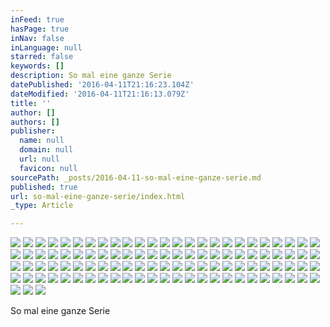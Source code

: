 ```yaml
---
inFeed: true
hasPage: true
inNav: false
inLanguage: null
starred: false
keywords: []
description: So mal eine ganze Serie
datePublished: '2016-04-11T21:16:23.104Z'
dateModified: '2016-04-11T21:16:13.079Z'
title: ''
author: []
authors: []
publisher:
  name: null
  domain: null
  url: null
  favicon: null
sourcePath: _posts/2016-04-11-so-mal-eine-ganze-serie.md
published: true
url: so-mal-eine-ganze-serie/index.html
_type: Article

---
```

![](https://the-grid-user-content.s3-us-west-2.amazonaws.com/bcf88a2f-6c95-4029-995f-3d9157674216.jpg)
![](https://the-grid-user-content.s3-us-west-2.amazonaws.com/220b6437-0a13-448b-96e8-72043b800e23.jpg)
![](https://the-grid-user-content.s3-us-west-2.amazonaws.com/a286342b-e43b-4a41-a785-039edde1bb20.jpg)
![](https://the-grid-user-content.s3-us-west-2.amazonaws.com/4c0fcea2-cedf-4f3d-b14e-9252c0aef6c9.jpg)
![](https://the-grid-user-content.s3-us-west-2.amazonaws.com/120b8f6c-b83c-4a0c-b226-ed458f2b9518.jpg)
![](https://the-grid-user-content.s3-us-west-2.amazonaws.com/752e1128-f91f-49b8-865a-83a8e9f30b14.jpg)
![](https://the-grid-user-content.s3-us-west-2.amazonaws.com/4b91945c-0e1b-47de-aaf9-16aacd2bd1e5.jpg)
![](https://the-grid-user-content.s3-us-west-2.amazonaws.com/e967cdc5-2913-4a48-b39d-98cc72de78c2.jpg)
![](https://the-grid-user-content.s3-us-west-2.amazonaws.com/c0af9400-202d-4e27-b162-ceeb4da78ea7.jpg)
![](https://the-grid-user-content.s3-us-west-2.amazonaws.com/55f0e4a2-a115-498a-8ea2-111c7a00be2d.jpg)
![](https://the-grid-user-content.s3-us-west-2.amazonaws.com/4958d65b-001d-4467-872f-8eb82ceca8bb.jpg)
![](https://the-grid-user-content.s3-us-west-2.amazonaws.com/6aaa2e53-816a-459f-a133-4cb5b8dd3ea3.jpg)
![](https://the-grid-user-content.s3-us-west-2.amazonaws.com/a651f241-6714-41e9-b9e4-955bb08fead1.jpg)
![](https://the-grid-user-content.s3-us-west-2.amazonaws.com/06b14e7f-c81e-464d-b78e-f9d3dce796ed.jpg)
![](https://the-grid-user-content.s3-us-west-2.amazonaws.com/b37014d9-4377-4e42-a181-08aafad1a782.jpg)
![](https://the-grid-user-content.s3-us-west-2.amazonaws.com/b0d734e6-e6ac-4d1e-872a-07b8565b2ce1.jpg)
![](https://the-grid-user-content.s3-us-west-2.amazonaws.com/b5f7f1a9-17be-4a54-ae73-2c5b1bd57e76.jpg)
![](https://the-grid-user-content.s3-us-west-2.amazonaws.com/fd55388f-eae9-46a7-8d1a-7ff5ec97f874.jpg)
![](https://the-grid-user-content.s3-us-west-2.amazonaws.com/ac230b40-48d2-488b-9186-936fcae7d220.jpg)
![](https://the-grid-user-content.s3-us-west-2.amazonaws.com/9d7bec07-1a5f-4359-bf29-546f715ab598.jpg)
![](https://the-grid-user-content.s3-us-west-2.amazonaws.com/5fb01d23-2b6f-4fe8-a66f-cf53ffa79e8b.jpg)
![](https://the-grid-user-content.s3-us-west-2.amazonaws.com/2cd73898-4c31-46bf-9464-1ff1b0f499c8.jpg)
![](https://the-grid-user-content.s3-us-west-2.amazonaws.com/6f5dd0c3-cd5a-4d1e-aeab-9a741f1ca058.jpg)
![](https://the-grid-user-content.s3-us-west-2.amazonaws.com/58760fdd-7b04-46c1-bff3-a389e8fa612a.jpg)
![](https://the-grid-user-content.s3-us-west-2.amazonaws.com/03c57afa-3ce9-41ff-8a58-75be90fac4d9.jpg)
![](https://the-grid-user-content.s3-us-west-2.amazonaws.com/aff4bf44-34bb-4a7e-b5ca-dbe328ed31fc.jpg)
![](https://the-grid-user-content.s3-us-west-2.amazonaws.com/fe006fac-eef2-4202-a8dc-713e7662df9b.jpg)
![](https://the-grid-user-content.s3-us-west-2.amazonaws.com/80b1fbe0-7eea-440e-abd3-fa0a7a4a623b.jpg)
![](https://the-grid-user-content.s3-us-west-2.amazonaws.com/64dbf2b8-2779-49f0-b602-30006421ebaf.jpg)
![](https://the-grid-user-content.s3-us-west-2.amazonaws.com/54effb81-e726-4b63-adde-ec05f1960c6d.jpg)
![](https://the-grid-user-content.s3-us-west-2.amazonaws.com/5091c433-cdaf-4b41-ad4a-8f9462dd36ad.jpg)
![](https://the-grid-user-content.s3-us-west-2.amazonaws.com/b3b40c6f-c35d-45db-852d-9497a7ebf2ad.jpg)
![](https://the-grid-user-content.s3-us-west-2.amazonaws.com/0a552dea-1666-4300-94ab-faafedc1d09d.jpg)
![](https://the-grid-user-content.s3-us-west-2.amazonaws.com/2f335275-3d71-4c14-992a-1a4f5a65484e.jpg)
![](https://the-grid-user-content.s3-us-west-2.amazonaws.com/47c2f2b7-6d0d-4284-9c64-9ad433da4ded.jpg)
![](https://the-grid-user-content.s3-us-west-2.amazonaws.com/92af0f0d-7f41-48b5-be7b-39770890e6f9.jpg)
![](https://the-grid-user-content.s3-us-west-2.amazonaws.com/db4295bb-cc2e-452d-a966-2637cfd11b63.jpg)
![](https://the-grid-user-content.s3-us-west-2.amazonaws.com/0fd76b32-ea2a-4f20-929d-a4298fd33166.jpg)
![](https://the-grid-user-content.s3-us-west-2.amazonaws.com/0624ed04-7df1-420c-b8b3-e7ad53e9c2be.jpg)
![](https://the-grid-user-content.s3-us-west-2.amazonaws.com/fc6a9cc3-24fc-4cea-9926-8244cbbc9396.jpg)
![](https://the-grid-user-content.s3-us-west-2.amazonaws.com/1a9323b3-1722-4c87-a250-8648165da85d.jpg)
![](https://the-grid-user-content.s3-us-west-2.amazonaws.com/07272858-bc5e-43bb-ae92-32f2d9a99fed.jpg)
![](https://the-grid-user-content.s3-us-west-2.amazonaws.com/2f8b1e39-535e-499e-aa0e-735433e72b97.jpg)
![](https://the-grid-user-content.s3-us-west-2.amazonaws.com/12229fdf-b1fd-40a6-ba0d-2ce7b5f5f646.jpg)
![](https://the-grid-user-content.s3-us-west-2.amazonaws.com/d109062a-487f-499e-8cca-9f1e7b2a144d.jpg)
![](https://the-grid-user-content.s3-us-west-2.amazonaws.com/d423dcfe-ceba-4aa2-9fbf-bff47488baf9.jpg)
![](https://the-grid-user-content.s3-us-west-2.amazonaws.com/6ff28fea-acab-4de4-953f-4e055f5e047a.jpg)
![](https://the-grid-user-content.s3-us-west-2.amazonaws.com/0c1cda6e-82a0-4bc6-92c6-1c194dd5dc13.jpg)
![](https://the-grid-user-content.s3-us-west-2.amazonaws.com/35fa32d8-7563-4882-8716-0245a7d5e627.jpg)
![](https://the-grid-user-content.s3-us-west-2.amazonaws.com/e01c4f86-05a2-47a2-957f-d36c4fd3a482.jpg)
![](https://the-grid-user-content.s3-us-west-2.amazonaws.com/b825bbe4-1d05-4290-806c-b684e271fd9b.jpg)
![](https://the-grid-user-content.s3-us-west-2.amazonaws.com/5fdfcbc1-bf0d-4ea7-8155-a04d88ed8a3d.jpg)
![](https://the-grid-user-content.s3-us-west-2.amazonaws.com/78baa2e6-b88d-4ca2-bf62-2e2367fd82b4.jpg)
![](https://the-grid-user-content.s3-us-west-2.amazonaws.com/42940c7e-0926-4d8b-afc6-33d7f210cc25.jpg)
![](https://the-grid-user-content.s3-us-west-2.amazonaws.com/5b0310c2-d04e-477f-957f-04aa83cd5e66.jpg)
![](https://the-grid-user-content.s3-us-west-2.amazonaws.com/23ec8605-cf92-475e-8b36-bf44518190ba.jpg)
![](https://the-grid-user-content.s3-us-west-2.amazonaws.com/06c304ed-2c14-4976-9ff0-d4664eaa7633.jpg)
![](https://the-grid-user-content.s3-us-west-2.amazonaws.com/e6961124-9919-4bbe-866e-f0250b03a749.jpg)
![](https://the-grid-user-content.s3-us-west-2.amazonaws.com/c600a597-1dad-4896-be9f-63d8d2b4816f.jpg)
![](https://the-grid-user-content.s3-us-west-2.amazonaws.com/a6696005-20fe-4a27-ad0c-7bc1b2a69010.jpg)
![](https://the-grid-user-content.s3-us-west-2.amazonaws.com/a257669b-e3d5-4263-bae9-3cfd8f628fb4.jpg)
![](https://the-grid-user-content.s3-us-west-2.amazonaws.com/71ca6e12-8215-4071-b61b-2cfcc214bb39.jpg)
![](https://the-grid-user-content.s3-us-west-2.amazonaws.com/55f0e33d-8830-401a-9187-10aed965f8ab.jpg)
![](https://the-grid-user-content.s3-us-west-2.amazonaws.com/2325180e-a659-4ed7-b7f5-f7a1c7f811c6.jpg)
![](https://the-grid-user-content.s3-us-west-2.amazonaws.com/e46f04c7-bedb-494a-88a3-7398307432a4.jpg)
![](https://the-grid-user-content.s3-us-west-2.amazonaws.com/f1cab26a-c54a-4918-a858-a41b172cc829.jpg)
![](https://the-grid-user-content.s3-us-west-2.amazonaws.com/24fdc727-4d1e-4a23-bcf2-e6a1d4d4404e.jpg)
![](https://the-grid-user-content.s3-us-west-2.amazonaws.com/d56e1168-53c0-4f7e-af0b-f5dfdd7f975b.jpg)
![](https://the-grid-user-content.s3-us-west-2.amazonaws.com/7dd9e1c3-cd7b-4f15-975f-f654b09ea154.jpg)
![](https://the-grid-user-content.s3-us-west-2.amazonaws.com/04bb5f8e-427a-4ced-8b9b-eb0d3d70f069.jpg)
![](https://the-grid-user-content.s3-us-west-2.amazonaws.com/d6cb3622-bbea-4771-abef-e90ea16317cb.jpg)
![](https://the-grid-user-content.s3-us-west-2.amazonaws.com/74ab7d09-6426-4130-bdab-0f828862154b.jpg)
![](https://the-grid-user-content.s3-us-west-2.amazonaws.com/a01ae469-7fa9-4a52-812f-050165fac1d4.jpg)
![](https://the-grid-user-content.s3-us-west-2.amazonaws.com/0f043d5f-26ff-4edc-91a7-4cba3bbbea15.jpg)
![](https://the-grid-user-content.s3-us-west-2.amazonaws.com/2d14e981-61c4-45c2-b203-449aaf54fd2c.jpg)
![](https://the-grid-user-content.s3-us-west-2.amazonaws.com/6cd73b25-12d6-4b70-9fd4-2a8f097feadd.jpg)
![](https://the-grid-user-content.s3-us-west-2.amazonaws.com/91e3039c-5d3a-4331-8b13-127c5fc8e4ed.jpg)
![](https://the-grid-user-content.s3-us-west-2.amazonaws.com/692fc60c-8aad-40bc-8163-de72e522d130.jpg)
![](https://the-grid-user-content.s3-us-west-2.amazonaws.com/622bcbff-fd01-4070-9f57-d815dff41b0b.jpg)
![](https://the-grid-user-content.s3-us-west-2.amazonaws.com/0327f3de-5978-46e7-86ed-8a46c9e48e7d.jpg)
![](https://the-grid-user-content.s3-us-west-2.amazonaws.com/989336d8-20d5-4516-b3c7-ec7a288d1d96.jpg)
![](https://the-grid-user-content.s3-us-west-2.amazonaws.com/68ede6da-6d18-4cf3-ba2d-8941eb9bb3c7.jpg)
![](https://the-grid-user-content.s3-us-west-2.amazonaws.com/fe01b6c7-0e50-4466-be22-1fa7aea25a5e.jpg)
![](https://the-grid-user-content.s3-us-west-2.amazonaws.com/538af34f-ad2f-4f49-89a4-245bae12aa5c.jpg)
![](https://the-grid-user-content.s3-us-west-2.amazonaws.com/9f0639c7-862c-423a-9381-f49f348d57ae.jpg)
![](https://the-grid-user-content.s3-us-west-2.amazonaws.com/27384604-125b-41bf-be01-3a8743619c92.jpg)
![](https://the-grid-user-content.s3-us-west-2.amazonaws.com/0dd705f1-0295-4cb8-8aa5-408b7dd50376.jpg)
![](https://the-grid-user-content.s3-us-west-2.amazonaws.com/ef1e743f-85e5-46f2-846c-3635036b98c8.jpg)
![](https://the-grid-user-content.s3-us-west-2.amazonaws.com/9f391c8a-36bc-4c0f-9626-50ff6728da0d.jpg)
![](https://the-grid-user-content.s3-us-west-2.amazonaws.com/41f32967-805d-42a4-9624-bdf9fd726ff9.jpg)
![](https://the-grid-user-content.s3-us-west-2.amazonaws.com/467278bc-ea32-43d3-af0a-c144efa23a04.jpg)
![](https://the-grid-user-content.s3-us-west-2.amazonaws.com/6e19ec84-1593-4698-ba45-894ac0dcfdf9.jpg)
![](https://the-grid-user-content.s3-us-west-2.amazonaws.com/2591f1f1-ed15-4899-911d-729090c189fe.jpg)
![](https://the-grid-user-content.s3-us-west-2.amazonaws.com/c6f5d642-4084-4d92-9b37-387990c1efea.jpg)
![](https://the-grid-user-content.s3-us-west-2.amazonaws.com/3b653e26-98cd-4eb1-bedd-c6b70f04074e.jpg)
![](https://the-grid-user-content.s3-us-west-2.amazonaws.com/15820b36-6b5d-4f85-abf3-f7e3f05a42ac.jpg)
![](https://the-grid-user-content.s3-us-west-2.amazonaws.com/093e7913-ed90-43e9-8732-7d655264836c.jpg)
![](https://the-grid-user-content.s3-us-west-2.amazonaws.com/55ac90e3-1523-44b4-b171-24e52523a276.jpg)
![](https://the-grid-user-content.s3-us-west-2.amazonaws.com/130a53d4-f4e4-4384-9dc0-03366f566714.jpg)
![](https://the-grid-user-content.s3-us-west-2.amazonaws.com/6b3b877c-55dc-4e0a-a1b9-3807880eb35e.jpg)
![](https://the-grid-user-content.s3-us-west-2.amazonaws.com/40e32314-796f-4552-8ea0-841199a025d0.jpg)
![](https://the-grid-user-content.s3-us-west-2.amazonaws.com/c90cf612-f553-4796-8b44-fc1310351e4d.jpg)
![](https://the-grid-user-content.s3-us-west-2.amazonaws.com/bf305fa1-17f9-4c01-839f-8c923a2c12e6.jpg)

So mal eine ganze Serie